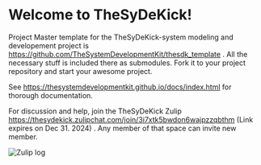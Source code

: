 # Welcome to TheSyDeKick!

Project Master template for the TheSyDeKick-system modeling and developement project is https://github.com/TheSystemDevelopmentKit/thesdk_template . All the necessary stuff is included there as submodules. Fork it to your project repository and start your awesome project. 

See https://thesystemdevelopmentkit.github.io/docs/index.html for thorough documentation.

For discussion and help, join the TheSyDeKick Zulip https://thesydekick.zulipchat.com/join/3i7xtk5bwdon6wajpzzqbthm (Link expires on Dec 31. 2024) . 
Any member of that space can invite new member.

![Zulip log](https://github.com/[username]/[reponame]/blob/[branch]/image.jpg?raw=true)
